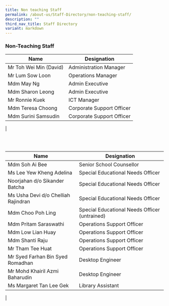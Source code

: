 ```yaml
---
title: Non teaching Staff
permalink: /about-us/Staff-Directory/non-teaching-staff/
description: ""
third_nav_title: Staff Directory
variant: markdown
---
```

### **Non-Teaching Staff**


| Name | Designation |
|---|---|
| Mr Toh Wei Min (David) | Administration Manager |
| Mr Lum Sow Loon | Operations Manager |
| Mdm May Ng | Admin Executive |
| Mdm Sharon Leong | Admin Executive |
| Mr Ronnie Kuek | ICT Manager |
| Mdm Teresa Choong | Corporate Support Officer |
| Mdm Surini Samsudin | Corporate Support Officer |
|

<br>
<br>


| Name | Designation |
|---|---|
| Mdm Soh Ai Bee  | Senior School Counsellor |
| Ms Lee Yew Kheng Adelina  | Special Educational Needs Officer |
|Noorjahan d/o Sikander Batcha|Special Educational Needs Officer|
|Ms Usha Devi d/o Chelliah Rajindran| Special Educational Needs Officer|
| Mdm Choo Poh Ling  |Special Educational Needs Officer (untrained) |
| Mdm Pritam Saraswathi | Operations Support Officer |
| Mdm Low Lian Huay | Operations Support Officer |
| Mdm Shanti Raju | Operations Support Officer |
| Mr Tham Tee Huat | Operations Support Officer |
| Mr Syed Farhan Bin Syed Romadhan | Desktop Engineer |
| Mr Mohd Khairil Azmi Baharudin | Desktop Engineer |
| Ms Margaret Tan Lee Gek | Library Assistant |
|